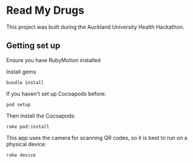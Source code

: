 # Read My Drugs

This project was built during the Auckland University Health Hackathon.

## Getting set up

Ensure you have RubyMotion installed

Install gems

`bundle install`

If you haven't set up Cocoapods before:

`pod setup`


Then install the Cocoapods:

`rake pod:install`


This app uses the camera for scanning QR codes, so it is best to run on
a physical device:

`rake device`
